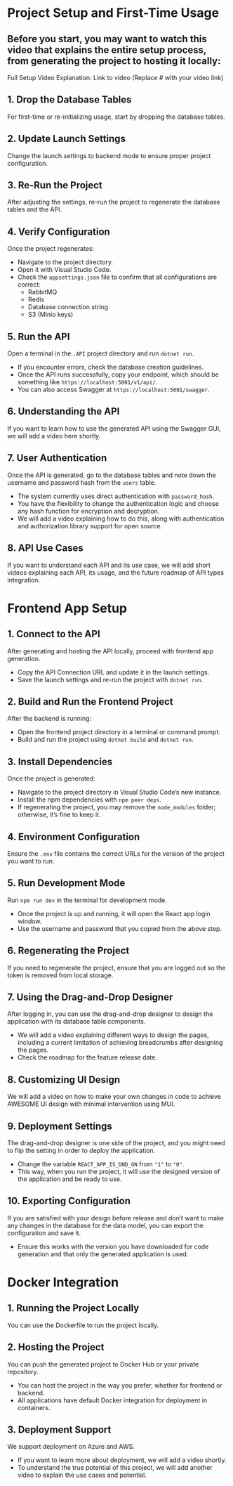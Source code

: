 
# Project Setup and First-Time Usage

## Before you start, you may want to watch this video that explains the entire setup process, from generating the project to hosting it locally:

Full Setup Video Explanation: Link to video (Replace # with your video link)

## 1. Drop the Database Tables
For first-time or re-initializing usage, start by dropping the database tables.

## 2. Update Launch Settings
Change the launch settings to backend mode to ensure proper project configuration.

## 3. Re-Run the Project
After adjusting the settings, re-run the project to regenerate the database tables and the API.

## 4. Verify Configuration
Once the project regenerates:
- Navigate to the project directory.
- Open it with Visual Studio Code.
- Check the `appsettings.json` file to confirm that all configurations are correct:
  - RabbitMQ
  - Redis
  - Database connection string
  - S3 (Minio keys)

## 5. Run the API
Open a terminal in the `.API` project directory and run `dotnet run`.
- If you encounter errors, check the database creation guidelines.
- Once the API runs successfully, copy your endpoint, which should be something like `https://localhost:5001/v1/api/`.
- You can also access Swagger at `https://localhost:5001/swagger`.

## 6. Understanding the API
If you want to learn how to use the generated API using the Swagger GUI, we will add a video here shortly.

## 7. User Authentication
Once the API is generated, go to the database tables and note down the username and password hash from the `users` table.
- The system currently uses direct authentication with `password_hash`.
- You have the flexibility to change the authentication logic and choose any hash function for encryption and decryption.
- We will add a video explaining how to do this, along with authentication and authorization library support for open source.

## 8. API Use Cases
If you want to understand each API and its use case, we will add short videos explaining each API, its usage, and the future roadmap of API types integration.

# Frontend App Setup

## 1. Connect to the API
After generating and hosting the API locally, proceed with frontend app generation.
- Copy the API Connection URL and update it in the launch settings.
- Save the launch settings and re-run the project with `dotnet run`.

## 2. Build and Run the Frontend Project
After the backend is running:
- Open the frontend project directory in a terminal or command prompt.
- Build and run the project using `dotnet build` and `dotnet run`.

## 3. Install Dependencies
Once the project is generated:
- Navigate to the project directory in Visual Studio Code’s new instance.
- Install the npm dependencies with `npm peer deps`.
- If regenerating the project, you may remove the `node_modules` folder; otherwise, it’s fine to keep it.

## 4. Environment Configuration
Ensure the `.env` file contains the correct URLs for the version of the project you want to run.

## 5. Run Development Mode
Run `npm run dev` in the terminal for development mode.
- Once the project is up and running, it will open the React app login window.
- Use the username and password that you copied from the above step.

## 6. Regenerating the Project
If you need to regenerate the project, ensure that you are logged out so the token is removed from local storage.

## 7. Using the Drag-and-Drop Designer
After logging in, you can use the drag-and-drop designer to design the application with its database table components.
- We will add a video explaining different ways to design the pages, including a current limitation of achieving breadcrumbs after designing the pages.
- Check the roadmap for the feature release date.

## 8. Customizing UI Design
We will add a video on how to make your own changes in code to achieve AWESOME UI design with minimal intervention using MUI.

## 9. Deployment Settings
The drag-and-drop designer is one side of the project, and you might need to flip the setting in order to deploy the application.
- Change the variable `REACT_APP_IS_DND_ON` from `"1"` to `"0"`.
- This way, when you run the project, it will use the designed version of the application and be ready to use.

## 10. Exporting Configuration
If you are satisfied with your design before release and don’t want to make any changes in the database for the data model, you can export the configuration and save it.
- Ensure this works with the version you have downloaded for code generation and that only the generated application is used.

# Docker Integration

## 1. Running the Project Locally
You can use the Dockerfile to run the project locally.

## 2. Hosting the Project
You can push the generated project to Docker Hub or your private repository.
- You can host the project in the way you prefer, whether for frontend or backend.
- All applications have default Docker integration for deployment in containers.

## 3. Deployment Support
We support deployment on Azure and AWS.
- If you want to learn more about deployment, we will add a video shortly.
- To understand the true potential of this project, we will add another video to explain the use cases and potential.
